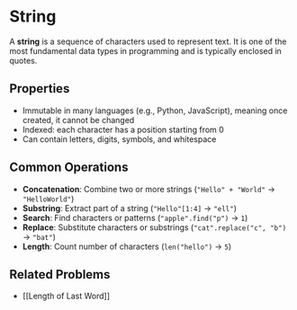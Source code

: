 # String

A **string** is a sequence of characters used to represent text. It is one of the most fundamental data types in programming and is typically enclosed in quotes.

## Properties

- Immutable in many languages (e.g., Python, JavaScript), meaning once created, it cannot be changed
- Indexed: each character has a position starting from 0
- Can contain letters, digits, symbols, and whitespace

## Common Operations

- **Concatenation**: Combine two or more strings (`"Hello" + "World"` → `"HelloWorld"`)
- **Substring**: Extract part of a string (`"Hello"[1:4]` → `"ell"`)
- **Search**: Find characters or patterns (`"apple".find("p")` → `1`)
- **Replace**: Substitute characters or substrings (`"cat".replace("c", "b")` → `"bat"`)
- **Length**: Count number of characters (`len("hello")` → `5`)

## Related Problems

- [[Length of Last Word]]